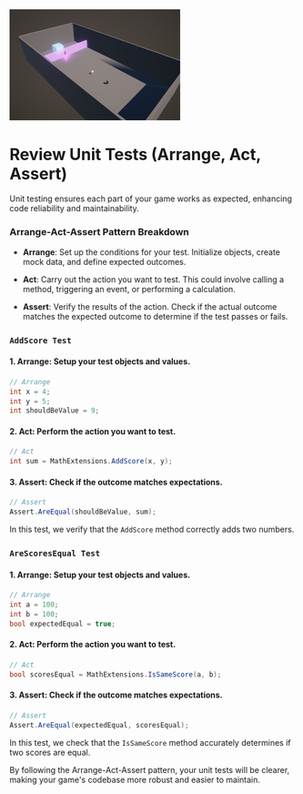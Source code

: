 <img src="SampleScene1.PNG" width="300"/>

# Review Unit Tests (Arrange, Act, Assert)

Unit testing ensures each part of your game works as expected, enhancing code reliability and maintainability.

### Arrange-Act-Assert Pattern Breakdown

- **Arrange**: Set up the conditions for your test. Initialize objects, create mock data, and define expected outcomes.

- **Act**: Carry out the action you want to test. This could involve calling a method, triggering an event, or performing a calculation.

- **Assert**: Verify the results of the action. Check if the actual outcome matches the expected outcome to determine if the test passes or fails.

### `AddScore Test`

#### 1. Arrange: Setup your test objects and values.
```csharp
// Arrange
int x = 4; 
int y = 5;
int shouldBeValue = 9;
```

#### 2. Act: Perform the action you want to test.
```csharp
// Act
int sum = MathExtensions.AddScore(x, y);
```

#### 3. Assert: Check if the outcome matches expectations.
```csharp
// Assert
Assert.AreEqual(shouldBeValue, sum);
```
In this test, we verify that the `AddScore` method correctly adds two numbers.

### `AreScoresEqual Test`

#### 1. Arrange: Setup your test objects and values.
```csharp
// Arrange
int a = 100;
int b = 100;
bool expectedEqual = true;
```

#### 2. Act: Perform the action you want to test.
```csharp
// Act
bool scoresEqual = MathExtensions.IsSameScore(a, b);
```

#### 3. Assert: Check if the outcome matches expectations.
```csharp
// Assert
Assert.AreEqual(expectedEqual, scoresEqual);
```
In this test, we check that the `IsSameScore` method accurately determines if two scores are equal.

By following the Arrange-Act-Assert pattern, your unit tests will be clearer, making your game's codebase more robust and easier to maintain.

